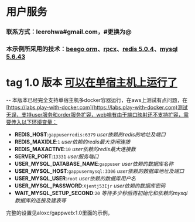# 用户服务
### 联系方式：leerohwa#gmail.com，#更换为@
### 本示例所采用的技术：[beego orm](https://beego.me/docs/mvc/model/overview.md)、[rpcx](http://rpcx.site/)、[redis 5.0.4](https://redis.io/)、[mysql 5.6.43](https://www.mysql.com/)
# tag 1.0 版本 [可以在单宿主机上运行了](https://github.com/aloxc/gappuser/releases/tag/%E5%8F%AF%E4%BB%A5%E5%9C%A8%E5%8D%95%E5%AE%BF%E4%B8%BB%E6%9C%BA%E7%9A%84docker%E7%8E%AF%E5%A2%83%E4%B8%AD%E8%BF%90%E8%A1%8C%E4%BA%86)

--
本版本已经完全支持单宿主机多docker容器运行，在aws上测试有点问题，在[https://labs.play-with-docker.com](https://labs.play-with-docker.com)测试无误，支持user服务和order服务扩容，web咱有由于端口映射还不支持扩容，需要传入以下环境变量：

-  **REDIS_HOST**:`gappuserredis:6379` *user依赖的redis的地址及端口* 
-  **REDIS_MAXIDLE**:`1` *user依赖的redis最大空闲连接* 
-  **REDIS_MAXACTIVE**:`10` *user依赖的redis最大连接数* 
-  **SERVER_PORT**:`13331` *user服务端口* 
-  **USER_MYSQL_DATABASE_NAME**:`gappuser` *user依赖的数据库名称* 
-  **USER_MYSQL_HOST**:`gappusermysql:3306` *user依赖的数据库地址及端口* 
-  **USER_MYSQL_USER**:`root` *user依赖的数据库用户名* 
-  **USER_MYSQL_PASSWORD**:`Xjentj53Ijr` *user依赖的数据库密码* 
-  **WAIT_MYSQL_SETUP_SECOND**:`20` *等待多少秒后再初始化和依赖的mysql数据库的连接及建表等* 

完整的设置见aloxc/gappweb:1.0里面的示例，